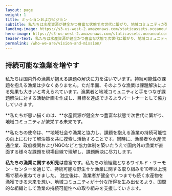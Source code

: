 ```yaml
---
layout: page
weight: 1
title: ミッションおよびビジョン
subtitle: 私たちは水産資源が健全かつ豊富な状態で次世代に繋がり、地域コミュニティが繁栄することをVisionに活動します。
landing-image: https://s3-us-west-2.amazonaws.com/staticassets.oceanoutcomes.org/rollover+images/vision-and-mission-hover.jpg
hero-image: https://s3-us-west-2.amazonaws.com/staticassets.oceanoutcomes.org/hero+photos/japanese-what-we-do.jpg
teaser-text: 私たちは水産資源が健全かつ豊富な状態で次世代に繋がり、地域コミュニティが繁栄することをVisionに活動します。
permalink: /who-we-are/vision-and-mission/
---
```

<h2>持続可能な漁業を増やす</h2>

私たちは国内外の漁業が抱える課題の解決に力を注いでいます。持続可能性の課題を抱える漁業は少なくありません。ただ半面、そのような漁業は課題解決による効果も大きいと考えられています。漁業者と地域コミュニティと手をつなぎ課題解決に対する活動計画を作成し、目標を達成できるようパートナーとして協力していきます。

**私たちが思い描くのは、**水産資源が健全かつ豊富な状態で次世代に繋がり、地域コミュニティが繁栄する未来です。

**私たちの使命は、**地域社会や漁業と協力し、課題を抱える漁業の持続可能性の向上にむけて解決策を共に摸索し活動することです。同時に、漁業者や水産流通企業、政府機関およびNGOなどと協力体制を築いたうえで国内外の漁業が直面する様々な課題を現場目線で理解し、課題解決に尽力します。

**私たちの漁業に関する知見は**豊富です。私たちの前組織となるワイルド・サーモン・センターを通じて、持続可能な野生サケ漁業に関する取り組みを10年以上現場で積み重ねてきました。 独立後は、漁業者が健全でいつまでも続く水産物を漁獲できる未来を想い、地域コミュニティが十分な所得を生み出せるよう、国際的な組織として漁業の持続可能性への取り組みを支援していきます。
